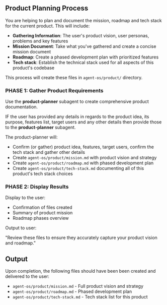 ## Product Planning Process

You are helping to plan and document the mission, roadmap and tech stack for the current product.
This will include:

- **Gathering Information**: The user's product vision, user personas, problems and key features
- **Mission Document**: Take what you've gathered and create a concise mission document
- **Roadmap**: Create a phased development plan with prioritized features
- **Tech stack**: Establish the technical stack used for all aspects of this product's codebase

This process will create these files in `agent-os/product/` directory.

### PHASE 1: Gather Product Requirements

Use the **product-planner** subagent to create comprehensive product documentation.

IF the user has provided any details in regards to the product idea, its purpose, features list,
target users and any other details then provide those to the **product-planner** subagent.

The product-planner will:

- Confirm (or gather) product idea, features, target users, confirm the tech stack and gather other
  details
- Create `agent-os/product/mission.md` with product vision and strategy
- Create `agent-os/product/roadmap.md` with phased development plan
- Create `agent-os/product/tech-stack.md` documenting all of this product's tech stack choices

### PHASE 2: Display Results

Display to the user:

- Confirmation of files created
- Summary of product mission
- Roadmap phases overview

Output to user:

"Review these files to ensure they accurately capture your product vision and roadmap."

## Output

Upon completion, the following files should have been been created and delivered to the user:

- `agent-os/product/mission.md` - Full product vision and strategy
- `agent-os/product/roadmap.md` - Phased development plan
- `agent-os/product/tech-stack.md` - Tech stack list for this product
